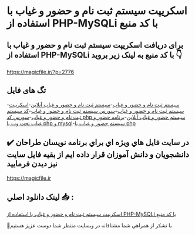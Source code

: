 # اسکریپت سیستم ثبت نام و حضور و غیاب با استفاده از PHP-MySQLi با کد منبع

## برای دریافت اسکریپت سیستم ثبت نام و حضور و غیاب با استفاده از PHP-MySQLi با کد منبع به لینک زیر بروید 👇

https://magicfile.ir/?p=2776

## تگ های فایل

-[سیستم ثبت نام و حضور و غیاب](https://magicfile.ir/product/%d8%a7%d8%b3%da%a9%d8%b1%db%8c%d9%be%d8%aa-%d8%b3%db%8c%d8%b3%d8%aa%d9%85-%d8%ab%d8%a8%d8%aa-%d9%86%d8%a7%d9%85-%d9%88-%d8%ad%d8%b6%d9%88%d8%b1-%d9%88-%d8%ba%db%8c%d8%a7%d8%a8-%d8%a8%d8%a7-php-mysqli/)-[سیستم ثبت نام و حضور و غیاب آنلاین](https://magicfile.ir/product/%d8%a7%d8%b3%da%a9%d8%b1%db%8c%d9%be%d8%aa-%d8%b3%db%8c%d8%b3%d8%aa%d9%85-%d8%ab%d8%a8%d8%aa-%d9%86%d8%a7%d9%85-%d9%88-%d8%ad%d8%b6%d9%88%d8%b1-%d9%88-%d8%ba%db%8c%d8%a7%d8%a8-%d8%a8%d8%a7-php-mysqli/)-[اسکریپت سیستم ثبت نام و حضور و غیاب](https://magicfile.ir/product/%d8%a7%d8%b3%da%a9%d8%b1%db%8c%d9%be%d8%aa-%d8%b3%db%8c%d8%b3%d8%aa%d9%85-%d8%ab%d8%a8%d8%aa-%d9%86%d8%a7%d9%85-%d9%88-%d8%ad%d8%b6%d9%88%d8%b1-%d9%88-%d8%ba%db%8c%d8%a7%d8%a8-%d8%a8%d8%a7-php-mysqli/)-[سورس سیستم ثبت نام و حضور و غیاب](https://magicfile.ir/product/%d8%a7%d8%b3%da%a9%d8%b1%db%8c%d9%be%d8%aa-%d8%b3%db%8c%d8%b3%d8%aa%d9%85-%d8%ab%d8%a8%d8%aa-%d9%86%d8%a7%d9%85-%d9%88-%d8%ad%d8%b6%d9%88%d8%b1-%d9%88-%d8%ba%db%8c%d8%a7%d8%a8-%d8%a8%d8%a7-php-mysqli/)-[کد سیستم ثبت نام و حضور و غیاب](https://magicfile.ir/product/%d8%a7%d8%b3%da%a9%d8%b1%db%8c%d9%be%d8%aa-%d8%b3%db%8c%d8%b3%d8%aa%d9%85-%d8%ab%d8%a8%d8%aa-%d9%86%d8%a7%d9%85-%d9%88-%d8%ad%d8%b6%d9%88%d8%b1-%d9%88-%d8%ba%db%8c%d8%a7%d8%a8-%d8%a8%d8%a7-php-mysqli/)-[سورس کد php سیستم حضور و غیاب آنلاین](https://magicfile.ir/product/%d8%a7%d8%b3%da%a9%d8%b1%db%8c%d9%be%d8%aa-%d8%b3%db%8c%d8%b3%d8%aa%d9%85-%d8%ab%d8%a8%d8%aa-%d9%86%d8%a7%d9%85-%d9%88-%d8%ad%d8%b6%d9%88%d8%b1-%d9%88-%d8%ba%db%8c%d8%a7%d8%a8-%d8%a8%d8%a7-php-mysqli/)-[برنامه حضور و غياب تحت وب با php و mysql](https://magicfile.ir/product/%d8%a7%d8%b3%da%a9%d8%b1%db%8c%d9%be%d8%aa-%d8%b3%db%8c%d8%b3%d8%aa%d9%85-%d8%ab%d8%a8%d8%aa-%d9%86%d8%a7%d9%85-%d9%88-%d8%ad%d8%b6%d9%88%d8%b1-%d9%88-%d8%ba%db%8c%d8%a7%d8%a8-%d8%a8%d8%a7-php-mysqli/)-[سیستم حضور و غیاب با php](https://magicfile.ir/product/%d8%a7%d8%b3%da%a9%d8%b1%db%8c%d9%be%d8%aa-%d8%b3%db%8c%d8%b3%d8%aa%d9%85-%d8%ab%d8%a8%d8%aa-%d9%86%d8%a7%d9%85-%d9%88-%d8%ad%d8%b6%d9%88%d8%b1-%d9%88-%d8%ba%db%8c%d8%a7%d8%a8-%d8%a8%d8%a7-php-mysqli/)

## ✔️ در سايت فايل هاي ويژه اي براي برنامه نويسان طراحان دانشجويان و دانش آموزان قرار داده ايم از بقيه فايل سايت نيز ديدن فرماييد

https://magicfile.ir


## لينک دانلود اصلي 📥 :

[اسکریپت سیستم ثبت نام و حضور و غیاب با استفاده از PHP-MySQLi با کد منبع](https://magicfile.ir/product/%d8%a7%d8%b3%da%a9%d8%b1%db%8c%d9%be%d8%aa-%d8%b3%db%8c%d8%b3%d8%aa%d9%85-%d8%ab%d8%a8%d8%aa-%d9%86%d8%a7%d9%85-%d9%88-%d8%ad%d8%b6%d9%88%d8%b1-%d9%88-%d8%ba%db%8c%d8%a7%d8%a8-%d8%a8%d8%a7-php-mysqli/) 


🙏با تشکر از همراهي شما مشتاقانه در وبسایت منتظر شما دوست عزیز هستیم


